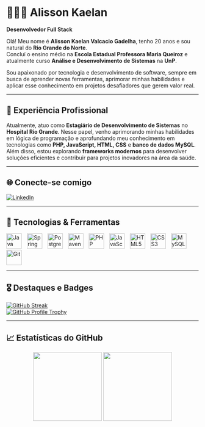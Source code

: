 # 👨🏿‍💻 Alisson Kaelan  
**Desenvolvedor Full Stack**

Olá! Meu nome é **Alisson Kaelan Valcacio Gadelha**, tenho 20 anos e sou natural do **Rio Grande do Norte**.  
Concluí o ensino médio na **Escola Estadual Professora Maria Queiroz** e atualmente curso **Análise e Desenvolvimento de Sistemas** na **UnP**.

Sou apaixonado por tecnologia e desenvolvimento de software, sempre em busca de aprender novas ferramentas, aprimorar minhas habilidades e aplicar esse conhecimento em projetos desafiadores que gerem valor real.

---

## 💼 Experiência Profissional  
Atualmente, atuo como **Estagiário de Desenvolvimento de Sistemas** no **Hospital Rio Grande**. Nesse papel, venho aprimorando minhas habilidades em lógica de programação e aprofundando meu conhecimento em tecnologias como **PHP, JavaScript, HTML, CSS** e **banco de dados MySQL**. Além disso, estou explorando **frameworks modernos** para desenvolver soluções eficientes e contribuir para projetos inovadores na área da saúde.

---

## 🌐 Conecte-se comigo

[![LinkedIn](https://img.shields.io/badge/LinkedIn-Alisson%20Kaelan-0077B5?style=for-the-badge&logo=linkedin&logoColor=white)](https://www.linkedin.com/in/alisson-kaelan-65a924309)

---

## 🚀 Tecnologias & Ferramentas

<p>
  <img src="https://cdn.jsdelivr.net/gh/devicons/devicon@latest/icons/java/java-plain-wordmark.svg" title="Java" width="40px" style="margin-right: 10px;"/>
  <img src="https://cdn.jsdelivr.net/gh/devicons/devicon@latest/icons/spring/spring-original.svg" title="Spring Boot" width="40px" style="margin-right: 10px;"/>
  <img src="https://cdn.jsdelivr.net/gh/devicons/devicon@latest/icons/postgresql/postgresql-plain.svg" title="PostgreSQL" width="40px" style="margin-right: 10px;"/>
  <img src="https://cdn.jsdelivr.net/gh/devicons/devicon@latest/icons/maven/maven-original.svg" title="Maven" width="40px" style="margin-right: 10px;"/>
  <img src="https://cdn.jsdelivr.net/gh/devicons/devicon@latest/icons/php/php-original.svg" title="PHP" width="40px" style="margin-right: 10px;"/>
  <img src="https://cdn.jsdelivr.net/gh/devicons/devicon@latest/icons/javascript/javascript-plain.svg" title="JavaScript" width="40px" style="margin-right: 10px;"/>
  <img src="https://cdn.jsdelivr.net/gh/devicons/devicon@latest/icons/html5/html5-plain-wordmark.svg" title="HTML5" width="40px" style="margin-right: 10px;"/>
  <img src="https://cdn.jsdelivr.net/gh/devicons/devicon@latest/icons/css3/css3-plain-wordmark.svg" title="CSS3" width="40px" style="margin-right: 10px;"/>
  <img src="https://cdn.jsdelivr.net/gh/devicons/devicon@latest/icons/mysql/mysql-original-wordmark.svg" title="MySQL" width="40px" style="margin-right: 10px;"/>
  <img src="https://cdn.jsdelivr.net/gh/devicons/devicon@latest/icons/git/git-original.svg" title="Git" width="40px" style="margin-right: 10px;"/>
</p>

---

## 🎖️ Destaques e Badges

[![GitHub Streak](https://streak-stats.demolab.com/?user=AlissonKaelan&theme=tokyonight)](https://git.io/streak-stats)  
[![GitHub Profile Trophy](https://github-profile-trophy.vercel.app/?username=AlissonKaelan)](https://github.com/ryo-ma/github-profile-trophy)

---

## 📈 Estatísticas do GitHub
<p align="center">
  <img height="180em" src="https://github-readme-stats.vercel.app/api?username=AlissonKaelan&show_icons=true&theme=tokyonight&include_all_commits=true&locale=pt-br"/>
  <img height="180em" src="https://github-readme-stats.vercel.app/api/top-langs/?username=AlissonKaelan&theme=tokyonight&layout=compact&custom_title=Tecnologias&langs_count=9"/>
</p>
